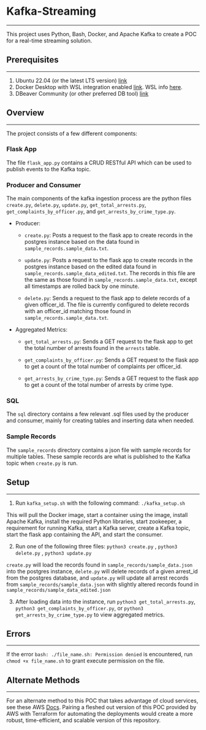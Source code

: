 # Kafka-Streaming
-------------------
This project uses Python, Bash, Docker, and Apache Kafka to create a POC for a real-time streaming solution. 

## Prerequisites
-------------------
1. Ubuntu 22.04 (or the latest LTS version) [link](https://releases.ubuntu.com/jammy/)
2. Docker Desktop with WSL integration enabled [link](https://www.docker.com/products/docker-desktop/). WSL info [here](https://docs.docker.com/desktop/wsl/).
3. DBeaver Community (or other preferred DB tool) [link](https://dbeaver.io/download/)

## Overview
------------------
The project consists of a few different components:

### Flask App
The file `flask_app.py` contains a CRUD RESTful API which can be used to publish events to the Kafka topic.

### Producer and Consumer
The main components of the kafka ingestion process are the python files `create.py`, `delete.py`, `update.py`, `get_total_arrests.py`, `get_complaints_by_officer.py`, and `get_arrests_by_crime_type.py`.

- Producer:
    - `create.py`: Posts a request to the flask app to create records in the postgres instance based on the data found in `sample_records.sample_data.txt`.

    - `update.py`: Posts a request to the flask app to create records in the postgres instance based on the edited data found in `sample_records.sample_data_edited.txt`. The records in this file are the same as those found in `sample_records.sample_data.txt`, except all timestamps are rolled back by one minute.

    - `delete.py`: Sends a request to the flask app to delete records of a given officer_id. The file is currently configured to delete records with an officer_id matching those found in `sample_records.sample_data.txt`.

- Aggregated Metrics:
    - `get_total_arrests.py`: Sends a GET request to the flask app to get the total number of arrests found in the `arrests` table. 

    - `get_complaints_by_officer.py`: Sends a GET request to the flask app to get a count of the total number of complaints per officer_id.

    - `get_arrests_by_crime_type.py`: Sends a GET request to the flask app to get a count of the total number of arrests by crime type.

### SQL
The `sql` directory contains a few relevant .sql files used by the producer and consumer, mainly for creating tables and inserting data when needed.

### Sample Records
The `sample_records` directory contains a json file with sample records for multiple tables. These sample records are what is published to the Kafka topic when `create.py` is run.

## Setup
-------------------
1. Run `kafka_setup.sh` with the following command: `./kafka_setup.sh`

This will pull the Docker image, start a container using the image, install Apache Kafka, install the required Python libraries, start zookeeper, a requirement for running Kafka, start a Kafka server, create a Kafka topic, start the flask app containing the API, and start the consumer.

2. Run one of the following three files: `python3 create.py` , `python3 delete.py` , `python3 update.py`

`create.py` will load the records found in `sample_records/sample_data.json` into the postgres instance, `delete.py` will delete records of a given arrest_id from the postgres database, and `update.py` will update all arrest records from `sample_records/sample_data.json` with slightly altered records found in `sample_records/sample_data_edited.json`

3. After loading data into the instance, run `python3 get_total_arrests.py`, `python3 get_complaints_by_officer.py`, or `python3 get_arrests_by_crime_type.py` to view aggregated metrics.

## Errors
----------------------
If the error `bash: ./file_name.sh: Permission denied` is encountered, run `chmod +x file_name.sh` to grant execute permission on the file.

## Alternate Methods
----------------------
For an alternate method to this POC that takes advantage of cloud services, see these AWS [Docs](https://docs.aws.amazon.com/apigateway/latest/developerguide/http-api-dynamo-db.html).
Pairing a fleshed out version of this POC provided by AWS with Terraform for automating the deployments would create a more robust, time-efficient, and scalable version of this repository.